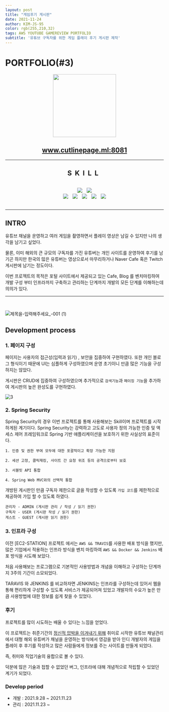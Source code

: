 ```yaml
---
layout: post
title: "게임후기 게시판"
date: 2021-11-24
author: KIM-JS-95
color: rgb(255,210,32)
tags: AWS YOUTUBE GAMEREVIEW PORTFOLIO
subtitle: '유튜브 구독자를 위한 게임 플레이 후기 게시판 제작'
---
```


# PORTFOLIO(#3)

<center>

<img src="https://user-images.githubusercontent.com/65659478/143237888-f14d9579-439a-4b84-bf0f-f68223552e45.png" width="200" height="200"/>

## www.cutlinepage.ml:8081

</center> 



<div align="center" style='letter-spacing:10px'>

---

## SKILL

<br>
<img src="https://img.shields.io/badge/HTML5-E34F26?style=for-the-badge&logo=HTML5&logoColor=white"/> <img src="https://img.shields.io/badge/JAVASCRIPT-F7DF1E?style=for-the-badge&logo=JAVASCRIPT&logoColor=white"/>
<br>
<img src="https://img.shields.io/badge/JENKINS-D24939?style=for-the-badge&logo=JENKINS&logoColor=white"/> <img src="https://img.shields.io/badge/docker-2496ED?style=for-the-badge&logo=DOCKER&logoColor=white"/> <img src="https://img.shields.io/badge/AWS-232F3E?style=for-the-badge&logo=AMAZONAWS&logoColor=white"/> <img src="https://img.shields.io/badge/GRADLE-02303A?style=for-the-badge&logo=GRADLE&logoColor=white"/> <img src="https://img.shields.io/badge/SPRINGBOOT-6DB33F?style=for-the-badge&logo=SPRINGBOOT&logoColor=white"/>
</div>

<br>

---

## INTRO

유튜브 채널을 운영하고 여러 게임을 촬영하면서 플레이 영상은 남길 수 있지만 나의 생각을 남기고 싶었다.

물론, 이미 해외의 큰 규모의 구독자를 가진 유튜버는 개인 사이트를 운영하여 후기를 남기곤 하지만 
한국의 많은 유튜버는 영상으로서 마무리하거나 Naver Cafe 혹은 Twitch 게시판에 남기는 정도이다.

이번 프로젝트의 목적은 
포털 사이트에서 제공되고 있는 Cafe, Blog 를 벤치마킹하여 개발 구성 부터 인프라까지 구축하고 관리하는 단계까지 
개발의 모든 단계를 이해하는데 의의가 있다.
<br>

---

<br>

![제목을-입력해주세요_-001 (1)](https://user-images.githubusercontent.com/65659478/143247907-2e7992d2-62db-4935-a7d0-87b87b9a27b5.png)


## Development process

### 1. 페이지 구성
페이지는 사용자의 접근성(입력과 읽기) , 보안을 집중하여 구현하였다. 또한 개인 블로그 형식이기 때문에 UI는 심플하게 구성하였으며 운영 초기이니 만큼 많은 기능을
구성하지는 않았다.

게시판은 CRUD에 집중하여 구성하였으며 추가적으로 `검색기능`과 `페이징 기능`을 추가하여 게시판의 높은 완성도를 구현하였다.

![3](https://user-images.githubusercontent.com/65659478/149054013-8021c9a2-61eb-4e1d-979c-14d60b84c660.png)

### 2. Spring Security

Spring Security의 경우 이번 프로젝트를 통해 사용해보는 Skill이며 프로젝트를 시작하게된 계기이다.
Spring Security는 강력하고 고도로 사용자 정의 가능한 인증 및 액세스 제어 프레임워크로 Spring 기반 애플리케이션을 보호하기 위한 사실상의 표준이다.

``` text
1. 인증 및 권한 부여 모두에 대한 포괄적이고 확장 가능한 지원

2. 세션 고정, 클릭재킹, 사이트 간 요청 위조 등의 공격으로부터 보호

3. 서블릿 API 통합

4. Spring Web MVC와의 선택적 통합
```

개방된 게시판인 만큼 구독자 제한으로 글을 작성할 수 있도록 `가입 코드`를 제한적으로 제공하여 가입 할 수 있도록 하였다.

```
관리자 - ADMIN (게시판 관리 / 작성 / 읽기 권한)
구독자 - USER (게시판 작성 / 읽기 권한)
게스트 - GUEST (게시판 읽기 권한)
```

### 3. 인프라 구성

이전 [EC2-STATION] 프로젝트 에서는 `AWS && TRAVIS`를 사용한 배포 방식을 했지만, 많은 기업에서 적용하는 인프라 방식을 벤치 마킹하여
`AWS && Docker && Jenkins` 배포 방식을 시도해 보았다.

처음 사용해보는 프로그램으로 기본적인 사용방법과 개념을 이해하고 구성하는 단계까지 3주의 기간이 소모되었다.

TARAVIS 와 JENKINS 를 비교하자면 JENKINS는 인프라를 구성하는데 있어서 웹을 통해 편리하게 구성할 수 있도록 서비스가 제공되어져 있었고 
개발자의 수요가 높은 만큼 사용방법에 대한 정보를 쉽게 찾을 수 있었다.

### 후기

프로젝트를 많이 시도하는 배울 수 있다는 느낌을 얻었다. 

이 프로젝트는 취준기간의 <u>정신적 압박을 이겨내기 위해</u> 취미로 시작한 유튜브 채널관리에서 대형 해외 유튜버가 채널을 운영하는 방식에서 영감을 받아 
인디 개발자의 게임을 플레이 후 후기를 작성하고 많은 사람들에게 정보를 주는 사이트를 만들게 되었다.

즉, 취미와 직업기술의 융합으로 볼 수 있다.

덕분에 많은 기술과 접할 수 없었던 버그, 인프라에 대해 개념적으로 적립할 수 있었던 계기가 되었다.

### Develop period

* 개발 : 2021.9.28 ~ 2021.11.23
* 관리 : 2021.11.23 ~


